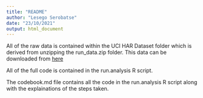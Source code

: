 ```yaml
---
title: "README"
author: "Lesego Serobatse"
date: "23/10/2021"
output: html_document
---
```



All of the raw data is contained within the UCI HAR Dataset folder which is derived from unzipping the run_data.zip folder. This data can be downloaded from [here](https://d396qusza40orc.cloudfront.net/getdata%2Fprojectfiles%2FUCI%20HAR%20Dataset.zip)

All of the full code is contained in the run.analysis R script.

The codebook.md file contains all the code in the run.analysis R script along with the explainations of the steps taken.




